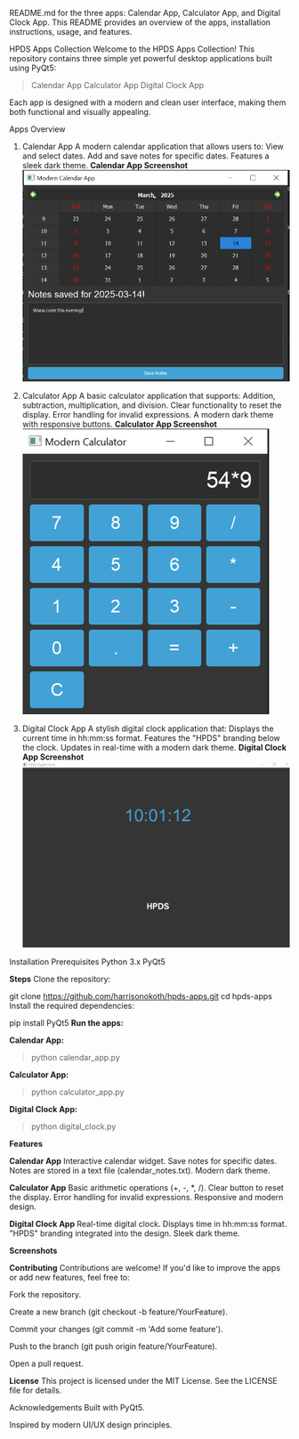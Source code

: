 README.md for the three apps: Calendar App, Calculator App, and Digital Clock App. This README provides an overview of the apps, installation instructions, usage, and features.

HPDS Apps Collection
Welcome to the HPDS Apps Collection! This repository contains three simple yet powerful desktop applications built using PyQt5:

>Calendar App
>Calculator App
>Digital Clock App

Each app is designed with a modern and clean user interface, making them both functional and visually appealing.

Apps Overview
1. Calendar App
A modern calendar application that allows users to:
View and select dates.
Add and save notes for specific dates.
Features a sleek dark theme.
**Calendar App Screenshot**
![alt text](image-1.png)

2. Calculator App
A basic calculator application that supports:
Addition, subtraction, multiplication, and division.
Clear functionality to reset the display.
Error handling for invalid expressions.
A modern dark theme with responsive buttons.
**Calculator App Screenshot**
![alt text](image-2.png)
3. Digital Clock App
A stylish digital clock application that:
Displays the current time in hh:mm:ss format.
Features the "HPDS" branding below the clock.
Updates in real-time with a modern dark theme.
**Digital Clock App Screenshot**
![alt text](image.png)

Installation
Prerequisites
Python 3.x
PyQt5

**Steps**
Clone the repository:


git clone https://github.com/harrisonokoth/hpds-apps.git
cd hpds-apps
Install the required dependencies:


pip install PyQt5
**Run the apps:**

**Calendar App:**
>python calendar_app.py

**Calculator App:**
>python calculator_app.py

**Digital Clock App:**
>python digital_clock.py

**Features**

**Calendar App**
Interactive calendar widget.
Save notes for specific dates.
Notes are stored in a text file (calendar_notes.txt).
Modern dark theme.

**Calculator App**
Basic arithmetic operations (+, -, *, /).
Clear button to reset the display.
Error handling for invalid expressions.
Responsive and modern design.

**Digital Clock App**
Real-time digital clock.
Displays time in hh:mm:ss format.
"HPDS" branding integrated into the design.
Sleek dark theme.

**Screenshots**

**Contributing**
Contributions are welcome! If you'd like to improve the apps or add new features, feel free to:

Fork the repository.

Create a new branch (git checkout -b feature/YourFeature).

Commit your changes (git commit -m 'Add some feature').

Push to the branch (git push origin feature/YourFeature).

Open a pull request.

**License**
This project is licensed under the MIT License. See the LICENSE file for details.

Acknowledgements
Built with PyQt5.

Inspired by modern UI/UX design principles.